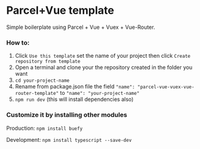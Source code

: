 # Parcel+Vue template

Simple boilerplate using Parcel + Vue + Vuex + Vue-Router.

### How to:

1. Click `Use this template` set the name of your project then click `Create repository from template`
2. Open a terminal and clone your the repository created in the folder you want
4. `cd your-project-name`
5. Rename from package.json file the field `"name": "parcel-vue-vuex-vue-router-template"` to `"name": "your-project-name"` 
6. `npm run dev` (this will install dependencies also)


### Customize it by installing other modules

Production: `npm install buefy`

Development: `npm install typescript --save-dev`



